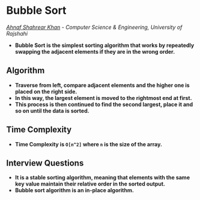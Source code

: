 # Bubble Sort
*[Ahnaf Shahrear Khan](https://github.com/ahnafshahrear) - Computer Science & Engineering, University of Rajshahi*
- **Bubble Sort is the simplest sorting algorithm that works by repeatedly swapping the adjacent elements if they are in the wrong order.**



## Algorithm
- **Traverse from left, compare adjacent elements and the higher one is placed on the right side.**
- **In this way, the largest element is moved to the rightmost end at first.**
- **This process is then continued to find the second largest, place it and so on until the data is sorted.**



## Time Complexity
- **Time Complexity is `O[n^2]` where `n` is the size of the array.**



## Interview Questions 
- **It is a stable sorting algorithm, meaning that elements with the same key value maintain their relative order in the sorted output.**
- **Bubble sort algorithm is an in-place algorithm.**
